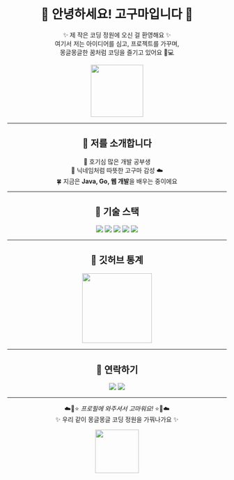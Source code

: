 <div align="center">

# 🌸 안녕하세요! 고구마입니다 🌸

✨ 제 작은 코딩 정원에 오신 걸 환영해요 ✨  
여기서 저는 아이디어를 심고, 프로젝트를 가꾸며,  
몽글몽글한 꿈처럼 코딩을 즐기고 있어요 🌱💻  

<img src="https://media.giphy.com/media/MDJ9IbxxvDUQM/giphy.gif" width="120px"/>

---

## 🌼 저를 소개합니다
🐥 호기심 많은 개발 공부생  
🍠 닉네임처럼 따뜻한 고구마 감성 ☁️  
🍀 지금은 **Java, Go, 웹 개발**을 배우는 중이에요  

---

## 🎀 기술 스택
<img src="https://img.shields.io/badge/Java-FFD6A5?style=for-the-badge&logo=openjdk&logoColor=white"/>
<img src="https://img.shields.io/badge/Go-FFB5E8?style=for-the-badge&logo=go&logoColor=white"/>
<img src="https://img.shields.io/badge/HTML-FFF685?style=for-the-badge&logo=html5&logoColor=black"/>
<img src="https://img.shields.io/badge/CSS-FFC6FF?style=for-the-badge&logo=css3&logoColor=white"/>
<img src="https://img.shields.io/badge/JavaScript-FFFA9E?style=for-the-badge&logo=javascript&logoColor=black"/>

---

## 🌟 깃허브 통계
<img src="https://github-readme-stats.vercel.app/api/top-langs/?username=goguma1111&layout=compact&theme=tokyonight&title_color=FFB6C1" height="160"/>

---

## 🐰 연락하기
<a href="https://github.com/goguma1111"><img src="https://img.shields.io/badge/GitHub-FFF0F5?style=flat-square&logo=github&logoColor=black"/></a>
<a href="mailto:doffltm1125@naver.com"><img src="https://img.shields.io/badge/Email-FFD1DC?style=flat-square&logo=gmail&logoColor=black"/></a>

---

☁️🌸⭐ _프로필에 와주셔서 고마워요!_ ⭐🌸☁️  
✨ 우리 같이 몽글몽글 코딩 정원을 가꿔나가요 ✨  

<img src="https://media.giphy.com/media/JIX9t2j0ZTN9S/giphy.gif" width="100px"/>

</div>
